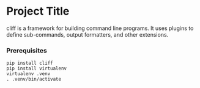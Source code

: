 # Project Title
cliff is a framework for building command line programs. It uses plugins to define sub-commands, output formatters, and other extensions.

### Prerequisites
```
pip install cliff
pip install virtualenv
virtualenv .venv
. .venv/bin/activate
```


